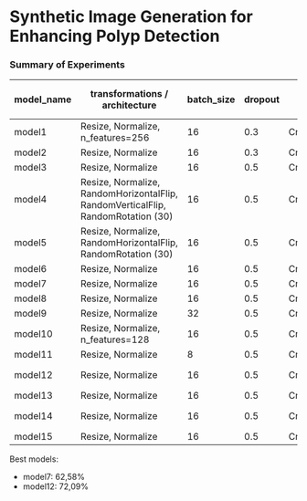 # Synthetic Image Generation for Enhancing Polyp Detection

### Summary of Experiments
| model_name | transformations / architecture | batch_size | dropout | criterion         | optimizer | learning_rate | weight_decay | other techniques | weighted F1-score |
|------------|---------------------------------|------------|---------|-------------------|-----------|---------------|--------------|------------------|-------------------|
| model1     | Resize, Normalize, n_features=256 | 16       | 0.3     | CrossEntropyLoss  | Adam      | 0.0001        | None         | -                | 53,64%            |
| model2     | Resize, Normalize                 | 16       | 0.3     | CrossEntropyLoss  | Adam      | 0.001         | None         | -                | 59,56%            |
| model3     | Resize, Normalize                 | 16       | 0.5     | CrossEntropyLoss  | Adam      | 0.001         | None         | -                | 60,3%             |
| model4     | Resize, Normalize, RandomHorizontalFlip, RandomVerticalFlip, RandomRotation (30) | 16 | 0.5 | CrossEntropyLoss  | Adam      | 0.001         | None         | -                | 56,87%            |
| model5     | Resize, Normalize, RandomHorizontalFlip, RandomRotation (30) | 16       | 0.5     | CrossEntropyLoss  | Adam      | 0.001         | None         | -                | 59,73%            |
| model6     | Resize, Normalize                 | 16       | 0.5     | CrossEntropyLoss  | Adam      | 0.001         | 1e-5         | -                | 70,10%            |
| model7     | Resize, Normalize                 | 16       | 0.5     | CrossEntropyLoss  | Adam      | 0.001         | 1e-3         | -                | 62,58%            |
| model8     | Resize, Normalize                 | 16       | 0.5     | CrossEntropyLoss  | AdamW     | 0.001         | 1e-5         | -                | 54,8%             |
| model9     | Resize, Normalize                 | 32       | 0.5     | CrossEntropyLoss  | Adam      | 0.001         | 1e-5         | -                | 61,28%            |
| model10    | Resize, Normalize, n_features=128 | 16       | 0.5     | CrossEntropyLoss  | Adam      | 0.001         | 1e-5         | -                | 58,06%            |
| model11    | Resize, Normalize                 | 8        | 0.5     | CrossEntropyLoss  | Adam      | 0.001         | 1e-3         | -                | 59,79%            |
| model12    | Resize, Normalize                 | 16       | 0.5     | CrossEntropyLoss  | Adam      | 0.001         | 1e-3         | Weighted loss    | 72,09%            |
| model13    | Resize, Normalize                 | 16       | 0.5     | CrossEntropyLoss  | Adam      | 0.001         | 1e-3         | Focal loss       | -                 |
| model14    | Resize, Normalize                 | 16       | 0.5     | CrossEntropyLoss  | Adam      | 0.001         | 1e-3         | Weighted sampling | 49,94%           |
| model15    | Resize, Normalize                 | 16       | 0.5     | CrossEntropyLoss  | Adam      | 0.001         | 1e-3         | AD vs rest       | -           |

Best models:
- model7: 62,58%
- model12: 72,09%
